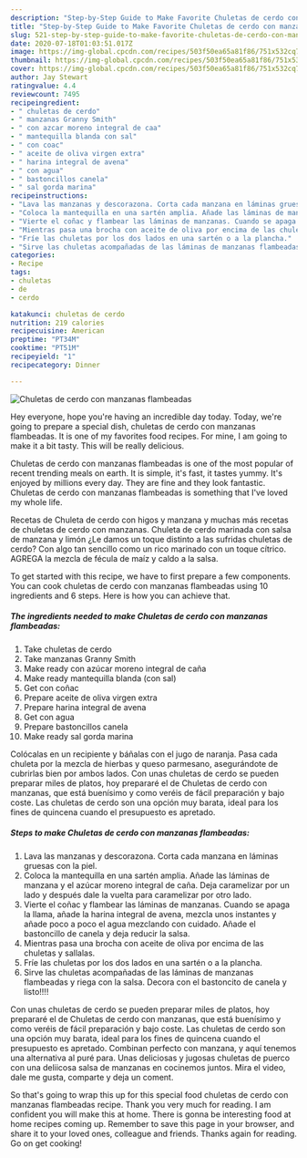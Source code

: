 ```yaml
---
description: "Step-by-Step Guide to Make Favorite Chuletas de cerdo con manzanas flambeadas"
title: "Step-by-Step Guide to Make Favorite Chuletas de cerdo con manzanas flambeadas"
slug: 521-step-by-step-guide-to-make-favorite-chuletas-de-cerdo-con-manzanas-flambeadas
date: 2020-07-18T01:03:51.017Z
image: https://img-global.cpcdn.com/recipes/503f50ea65a81f86/751x532cq70/chuletas-de-cerdo-con-manzanas-flambeadas-foto-principal.jpg
thumbnail: https://img-global.cpcdn.com/recipes/503f50ea65a81f86/751x532cq70/chuletas-de-cerdo-con-manzanas-flambeadas-foto-principal.jpg
cover: https://img-global.cpcdn.com/recipes/503f50ea65a81f86/751x532cq70/chuletas-de-cerdo-con-manzanas-flambeadas-foto-principal.jpg
author: Jay Stewart
ratingvalue: 4.4
reviewcount: 7495
recipeingredient:
- " chuletas de cerdo"
- " manzanas Granny Smith"
- " con azcar moreno integral de caa"
- " mantequilla blanda con sal"
- " con coac"
- " aceite de oliva virgen extra"
- " harina integral de avena"
- " con agua"
- " bastoncillos canela"
- " sal gorda marina"
recipeinstructions:
- "Lava las manzanas y descorazona. Corta cada manzana en láminas gruesas con la piel."
- "Coloca la mantequilla en una sartén amplia. Añade las láminas de manzana y el azúcar moreno integral de caña. Deja caramelizar por un lado y después dale la vuelta para caramelizar por otro lado."
- "Vierte el coñac y flambear las láminas de manzanas. Cuando se apaga la llama, añade la harina integral de avena, mezcla unos instantes y añade poco a poco el agua mezclando con cuidado. Añade el bastoncillo de canela y deja reducir la salsa."
- "Mientras pasa una brocha con aceite de oliva por encima de las chuletas y sallalas."
- "Fríe las chuletas por los dos lados en una sartén o a la plancha."
- "Sirve las chuletas acompañadas de las láminas de manzanas flambeadas y riega con la salsa. Decora con el bastoncito de canela y listo!!!!"
categories:
- Recipe
tags:
- chuletas
- de
- cerdo

katakunci: chuletas de cerdo 
nutrition: 219 calories
recipecuisine: American
preptime: "PT34M"
cooktime: "PT51M"
recipeyield: "1"
recipecategory: Dinner

---
```



![Chuletas de cerdo con manzanas flambeadas](https://img-global.cpcdn.com/recipes/503f50ea65a81f86/751x532cq70/chuletas-de-cerdo-con-manzanas-flambeadas-foto-principal.jpg)

Hey everyone, hope you're having an incredible day today. Today, we're going to prepare a special dish, chuletas de cerdo con manzanas flambeadas. It is one of my favorites food recipes. For mine, I am going to make it a bit tasty. This will be really delicious.

Chuletas de cerdo con manzanas flambeadas is one of the most popular of recent trending meals on earth. It is simple, it's fast, it tastes yummy. It's enjoyed by millions every day. They are fine and they look fantastic. Chuletas de cerdo con manzanas flambeadas is something that I've loved my whole life.

Recetas de Chuleta de cerdo con higos y manzana y muchas más recetas de chuletas de cerdo con manzanas. Chuleta de cerdo marinada con salsa de manzana y limón ¿Le damos un toque distinto a las sufridas chuletas de cerdo? Con algo tan sencillo como un rico marinado con un toque cítrico. AGREGA la mezcla de fécula de maíz y caldo a la salsa.


To get started with this recipe, we have to first prepare a few components. You can cook chuletas de cerdo con manzanas flambeadas using 10 ingredients and 6 steps. Here is how you can achieve that.

<!--inarticleads1-->

##### The ingredients needed to make Chuletas de cerdo con manzanas flambeadas:

1. Take  chuletas de cerdo
1. Take  manzanas Granny Smith
1. Make ready  con azúcar moreno integral de caña
1. Make ready  mantequilla blanda (con sal)
1. Get  con coñac
1. Prepare  aceite de oliva virgen extra
1. Prepare  harina integral de avena
1. Get  con agua
1. Prepare  bastoncillos canela
1. Make ready  sal gorda marina


Colócalas en un recipiente y báñalas con el jugo de naranja. Pasa cada chuleta por la mezcla de hierbas y queso parmesano, asegurándote de cubrirlas bien por ambos lados. Con unas chuletas de cerdo se pueden preparar miles de platos, hoy prepararé el de Chuletas de cerdo con manzanas, que está buenísimo y como veréis de fácil preparación y bajo coste. Las chuletas de cerdo son una opción muy barata, ideal para los fines de quincena cuando el presupuesto es apretado. 

<!--inarticleads2-->

##### Steps to make Chuletas de cerdo con manzanas flambeadas:

1. Lava las manzanas y descorazona. Corta cada manzana en láminas gruesas con la piel.
1. Coloca la mantequilla en una sartén amplia. Añade las láminas de manzana y el azúcar moreno integral de caña. Deja caramelizar por un lado y después dale la vuelta para caramelizar por otro lado.
1. Vierte el coñac y flambear las láminas de manzanas. Cuando se apaga la llama, añade la harina integral de avena, mezcla unos instantes y añade poco a poco el agua mezclando con cuidado. Añade el bastoncillo de canela y deja reducir la salsa.
1. Mientras pasa una brocha con aceite de oliva por encima de las chuletas y sallalas.
1. Fríe las chuletas por los dos lados en una sartén o a la plancha.
1. Sirve las chuletas acompañadas de las láminas de manzanas flambeadas y riega con la salsa. Decora con el bastoncito de canela y listo!!!!


Con unas chuletas de cerdo se pueden preparar miles de platos, hoy prepararé el de Chuletas de cerdo con manzanas, que está buenísimo y como veréis de fácil preparación y bajo coste. Las chuletas de cerdo son una opción muy barata, ideal para los fines de quincena cuando el presupuesto es apretado. Combinan perfecto con manzana, y aquí tenemos una alternativa al puré para. Unas deliciosas y jugosas chuletas de puerco con una deliicosa salsa de manzanas en cocinemos juntos. Mira el video, dale me gusta, comparte y deja un coment. 

So that's going to wrap this up for this special food chuletas de cerdo con manzanas flambeadas recipe. Thank you very much for reading. I am confident you will make this at home. There is gonna be interesting food at home recipes coming up. Remember to save this page in your browser, and share it to your loved ones, colleague and friends. Thanks again for reading. Go on get cooking!
